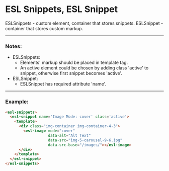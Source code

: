 # ESL Snippets, ESL Snippet

ESLSnippets - custom element, container that stores snippets. ESLSnippet - container that stores custom markup.

---

### Notes:

- ESLSnippets:
  - Elements' markup should be placed in template tag.
  - An active element could be chosen by adding class 'active' to snippet, otherwise first snippet becomes 'active'.
- ESLSnippet:
  - ESLSnippet has required attribute 'name'.

---

### Example:

```html
<esl-snippets>
  <esl-snippet name='Image Mode: cover' class='active'>
    <template>
      <div class="img-container img-container-4-3">
        <esl-image mode="cover"
                   data-alt="Alt Text"
                   data-src="img-5-carousel-9-6.jpg"
                   data-src-base="/images/"></esl-image>
      </div>
    </template>
  </esl-snippet>
</esl-snippets>
```
